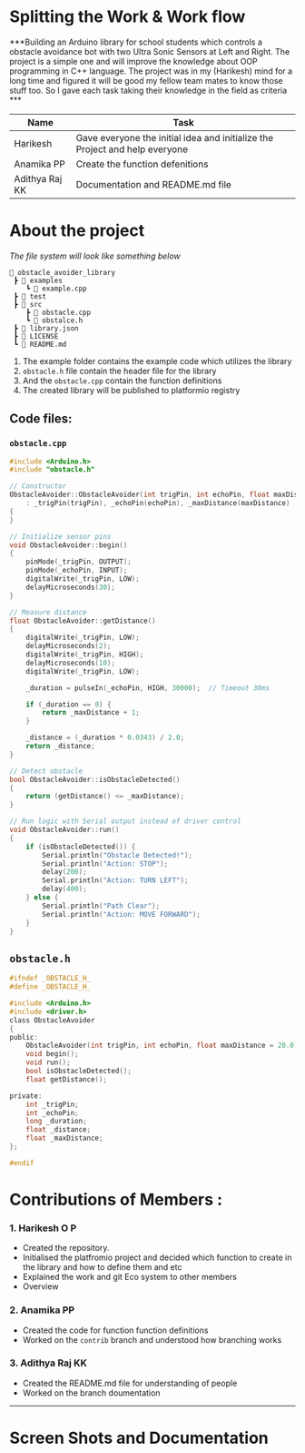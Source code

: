 # Splitting the Work & Work flow

***Building an Arduino library for school students which controls a obstacle avoidance bot with two Ultra Sonic Sensors at Left and Right. The project is a simple one and will improve the knowledge about OOP programming in C++ language. The project was in my (Harikesh) mind for a long time and figured it will be good my fellow team mates to know those stuff too. So I gave each task taking their knowledge in the field as criteria ***

| Name           | Task                                                                        |
| -------------- | --------------------------------------------------------------------------- |
| Harikesh       | Gave everyone the initial idea and initialize the Project and help everyone |
| Anamika PP     | Create the function defenitions                                             |
| Adithya Raj KK | Documentation and README.md file                                            |
# About the project
*The file system will look like something below*

```plaintext
📁 obstacle_avoider_library
 ┣ 📁 examples
	┗ 📄 example.cpp
 ┣ 📁 test
 ┣ 📁 src
	┣ 📄 obstacle.cpp
	┗ 📄 obstalce.h
 ┣ 📄 library.json
 ┣ 📄 LICENSE
 ┗ 📄 README.md
```

1. The example folder contains the example code which utilizes the library
2. `obstacle.h` file contain the header file for the library
3. And the `obstacle.cpp` contain the function definitions
4. The created library will be published to platformio registry 
## Code files:
### `obstacle.cpp`

```cpp
#include <Arduino.h>
#include "obstacle.h"

// Constructor
ObstacleAvoider::ObstacleAvoider(int trigPin, int echoPin, float maxDistance)
    : _trigPin(trigPin), _echoPin(echoPin), _maxDistance(maxDistance)
{
}

// Initialize sensor pins
void ObstacleAvoider::begin()
{
    pinMode(_trigPin, OUTPUT);
    pinMode(_echoPin, INPUT);
    digitalWrite(_trigPin, LOW);
    delayMicroseconds(30);
}

// Measure distance
float ObstacleAvoider::getDistance()
{
    digitalWrite(_trigPin, LOW);
    delayMicroseconds(2);
    digitalWrite(_trigPin, HIGH);
    delayMicroseconds(10);
    digitalWrite(_trigPin, LOW);

    _duration = pulseIn(_echoPin, HIGH, 30000);  // Timeout 30ms

    if (_duration == 0) {
        return _maxDistance + 1;
    }

    _distance = (_duration * 0.0343) / 2.0;
    return _distance;
}

// Detect obstacle
bool ObstacleAvoider::isObstacleDetected()
{
    return (getDistance() <= _maxDistance);
}

// Run logic with Serial output instead of driver control
void ObstacleAvoider::run()
{
    if (isObstacleDetected()) {
        Serial.println("Obstacle Detected!");
        Serial.println("Action: STOP");
        delay(200);
        Serial.println("Action: TURN LEFT");
        delay(400);
    } else {
        Serial.println("Path Clear");
        Serial.println("Action: MOVE FORWARD");
    }
}
```

## `obstacle.h`

```c
#ifndef _OBSTACLE_H_
#define _OBSTACLE_H_

#include <Arduino.h>
#include <driver.h>
class ObstacleAvoider
{
public:
    ObstacleAvoider(int trigPin, int echoPin, float maxDistance = 20.0);
    void begin();
    void run();
    bool isObstacleDetected();
    float getDistance();

private:
    int _trigPin;
    int _echoPin;
    long _duration;
    float _distance;
    float _maxDistance;
};

#endif
```

# Contributions of Members :

### 1. Harikesh O P
- Created the repository.
- Initialised the platfromio project and decided which function to create in the library and how to define them and etc
- Explained the work and git Eco system to other members
- Overview
### 2. Anamika PP
- Created the code for function function definitions 
- Worked on the `contrib` branch and understood how branching works
### 3. Adithya Raj KK
- Created the README.md file for understanding of people
- Worked on the branch doumentation
---
# Screen Shots and Documentation
